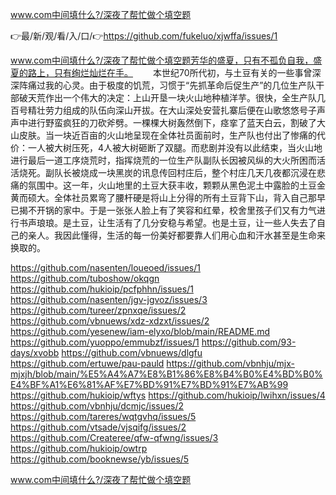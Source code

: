 www.com中间填什么?/深夜了帮忙做个填空题

👉最/新/观/看/入/口/👉https://github.com/fukeluo/xjwffa/issues/1

www.com中间填什么?/深夜了帮忙做个填空题芳华的盛夏，只有不孤负自我，盛夏的路上，只有绚烂灿烂在手。
　　本世纪70所代初，与土豆有关的一些事曾深深阵痛过我的心灵。由于极度的饥荒，习惯于“先抓革命后促生产”的几位生产队干部破天荒作出一个伟大的决定：上山开垦一块火山地种植洋芋。很快，全生产队几百号精壮劳力组成的队伍向深山开拔。在大山深处安营扎寨后便在山歌悠悠号子声声中进行野蛮疯狂的刀砍斧劈。一棵棵大树轰然倒下，痉挛了蓝天白云，割破了大山皮肤。当一块近百亩的火山地呈现在全体社员面前时，生产队也付出了惨痛的代价：一人被大树压死，4人被大树砸断了双腿。而悲剧并没有以此结束，当火山地进行最后一道工序烧荒时，指挥烧荒的一位生产队副队长因被风纵的大火所困而活活烧死。副队长被烧成一块黑炭的讯息传回村庄后，整个村庄几天几夜都沉浸在悲痛的氛围中。这一年，火山地里的土豆大获丰收，颗颗从黑色泥土中露脸的土豆金黄而硕大。全体社员累弯了腰杆硬是将山上分得的所有土豆背下山，背入自己那早已揭不开锅的家中。于是一张张人脸上有了笑容和红晕，校舍里孩子们又有力气进行书声琅琅。是土豆，让生活有了几分安稳与希望。也是土豆，让一些人失去了自己的亲人。我因此懂得，生活的每一份美好都要靠人们用心血和汗水甚至是生命来换取的。


https://github.com/nasenten/loueoed/issues/1
https://github.com/tuboshow/okqgn
https://github.com/hukioip/pcfphhn/issues/1
https://github.com/nasenten/jgv-jgvoz/issues/3
https://github.com/tureer/zpnxqe/issues/2
https://github.com/vbnuews/xdz-xdzxt/issues/2
https://github.com/yesenew/iam-elyxo/blob/main/README.md
https://github.com/yuoppo/emmubzf/issues/1
https://github.com/93-days/xvobb
https://github.com/vbnuews/dlgfu
https://github.com/ertuwe/pau-pauld
https://github.com/vbnhju/mjx-mjxjh/blob/main/%E5%A4%A7%E8%B1%86%E8%B4%B0%E4%BD%B0%E4%BF%A1%E6%81%AF%E7%BD%91%E7%BD%91%E7%AB%99
https://github.com/hukioip/wftys
https://github.com/hukioip/lwihxn/issues/4
https://github.com/vbnhju/dcmjc/issues/2
https://github.com/tareres/wqtgvhq/issues/5
https://github.com/vtsade/vjsqifg/issues/2
https://github.com/Createree/qfw-qfwng/issues/3
https://github.com/hukioip/owtrp
https://github.com/booknewse/yb/issues/5

www.com中间填什么?/深夜了帮忙做个填空题
